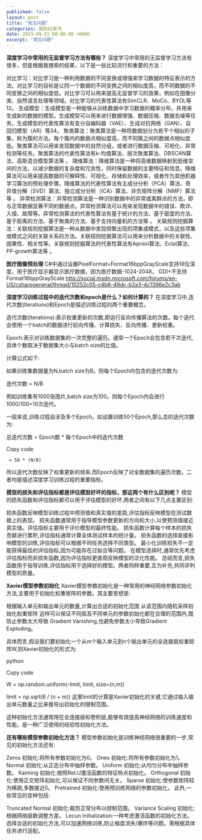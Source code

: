 ```yaml
---
published: false
layout: post
title: "常见问题"
categories: 我的AI新书
date: 2023-09-21 00:00:00 +0800
excerpt: "常见问题"
---
```



**深度学习中常用的无监督学习方法有哪些？**
深度学习中常用的无监督学习方法有很多，但是根据我搜索的结果，以下是一些比较流行和重要的方法：

对比学习：对比学习是一种利用数据的不同变换或增强来学习数据的特征表示的方法。对比学习的目标是让同一个数据的不同变换之间的相似度高，而不同数据的不同变换之间的相似度低。对比学习可以用来提高无监督学习的效果，例如在图像分类、自然语言处理等领域。对比学习的代表性算法有SimCLR、MoCo、BYOL等12。
生成模型：生成模型是一种能够从训练数据中学习数据的概率分布，并用来生成新的数据的模型。生成模型可以用来进行数据增强、数据压缩、数据去噪等任务。生成模型的代表性算法有变分自编码器（VAE）、生成对抗网络（GAN）、自回归模型（AR）等34。
聚类算法：聚类算法是一种将数据划分为若干个相似的子集，称为簇的方法。每个簇内的数据点相似度高，而不同簇之间的数据点相似度低。聚类算法可以用来发现数据中的自然分组，或者进行数据压缩、可视化、异常检测等任务。聚类算法的代表性算法有k-均值算法、层次聚类算法、DBSCAN算法、高斯混合模型算法等 。
降维算法：降维算法是一种将高维数据映射到低维空间的方法，以减少数据的复杂度和冗余性，同时保留数据的主要特征和信息。降维算法可以用来提高数据的可解释性、可视化、存储和处理效率，或者作为其他机器学习算法的预处理步骤。降维算法的代表性算法有主成分分析（PCA）算法、奇异值分解（SVD）算法、独立成分分析（ICA）算法、非负矩阵分解（NMF）算法等 。
异常检测算法：异常检测算法是一种识别数据中的异常或离群点的方法，即与正常数据显著不同的数据点。异常检测算法可以用来发现数据中的错误、欺诈、入侵、故障等。异常检测算法的代表性算法有基于统计的方法、基于密度的方法、基于距离的方法、基于聚类的方法、基于支持向量机的方法等 。
关联规则挖掘算法：关联规则挖掘算法是一种从数据中发现频繁出现的项集或模式，以及这些项集或模式之间的关联关系的方法。关联规则挖掘算法可以用来分析数据中的关联性、因果性、相关性等。关联规则挖掘算法的代表性算法有Apriori算法、Eclat算法、FP-growth算法等 。

**医疗图像预处理**
C#中通过设置PixelFormat=Format16bppGrayScale支持16位深度，用于医疗显示器显示医疗数据，因为医疗数据-1024-2048，
GDI+不支持Format16bppGrayScale http://social.msdn.microsoft.com/forums/en-US/csharpgeneral/thread/10252c05-c4b6-49dc-b2a3-4c1396e2c3ab 


**深度学习训练过程中的迭代次数和epoch是什么？如何计算的？**
在深度学习中,迭代次数(Iterations)和Epoch是描述训练过程的两个重要概念。

迭代次数(Iterations):表示权重更新的次数,即运行反向传播算法的次数。每个迭代会使用一个batch的数据进行前向传播、计算损失、反向传播、更新权重。

Epoch:表示对训练数据集的一次完整的遍历。通常一个Epoch会包含若干次迭代,具体个数取决于数据集大小与batch size的比值。

计算公式如下:

如果训练集数据量为N,batch size为B。则每个Epoch内包含的迭代次数为:

迭代次数 = N/B

例如训练集有1000张图片,batch size为100。则每个Epoch内会进行1000/100=10次迭代。

一般来说,训练过程会涉及多个Epoch。如设置训练50个Epoch,那么总的迭代次数为:

总迭代次数 = Epoch数 * 每个Epoch中的迭代次数

Copy code

     = 50 * (N/B)
所以迭代次数反映了权重更新的频率,而Epoch反映了对全数据集的遍历次数。二者均是描述深度学习训练过程的重要指标。


**模型的损失和评估指标都是评估模型好坏的指标，那这两个有什么区别呢？**
模型的损失函数和评估指标都可以用于评估模型的好坏,两者之间有以下几点主要区别:

损失函数反映模型训练过程中预测值和真实值的差距,评估指标反映模型在测试数据上的表现。
损失函数通常用于指导模型参数更新的方向和大小,以使预测值接近真实值。评估指标主要用于评价模型的最终性能。
损失函数计算每个样本的损失贡献进行累积,评估指标通常计算全体测试样本的统计量。
损失函数的选择直接影响模型的训练,评估指标可以根据不同任务选择不同类型。
最小化训练损失不一定能获得最佳的评估指标,因为可能存在过拟合等问题。
在模型选择时,通常优先考虑评估指标而非损失函数,因为评估指标更直观反映模型的泛化性能。
总结而言,损失函数用于指导训练,评估指标用于选择好的模型。两者同样重要,互为补充,共同评判模型的质量。


**Xavier模型参数初始化**
Xavier模型参数初始化是一种常用的神经网络参数初始化方法,主要用于初始化权重矩阵的参数。其主要思想是:

根据输入单元和输出单元的数量,计算出合适的初始化范围
从该范围内随机采样初始化权重矩阵
这样可以保证不同层及不同单元的参数初始化都在合理的范围内,既防止参数太大导致 Gradient Vanishing,也避免参数太小导致Gradient Exploding。

具体而言,假设我们要初始化一个从m个输入单元到n个输出单元的全连接层权重矩阵W,则Xavier初始化的形式为:

python

Copy code

W = np.random.uniform(-limit, limit, size=(n,m)) 

limit = np.sqrt(6 / (n + m))
这里limit的计算是Xavier初始化的关键,它通过输入输出单元数量之比来推导出初始化的限制范围。

这种初始化方法通常用在全连接层和卷积层,能够有效提高神经网络的训练速度和性能。是一种广泛使用的经验性初始化方法。

**还有哪些模型参数初始化方法？**
模型参数初始化是训练神经网络很重要的一步,常见的初始化方法还有:

Zeros 初始化:将所有参数初始化为0。
Ones 初始化:将所有参数初始化为1。
Normal 初始化:从正态分布中抽样参数。
Uniform 初始化:从均匀分布中抽样参数。
Kaiming 初始化:按照ReLU激活函数的特征特点初始化。
Orthogonal 初始化:使用正交矩阵初始化,可以保证不同参数间无关。
Sparse 初始化:使参数矩阵较为稀疏,多数接近0。
Pretrained 初始化:使用预训练网络的参数初始化。
此外,一些常见的变种包括:

Truncated Normal 初始化:裁剪正常分布以控制范围。
Variance Scaling 初始化:根据网络层数调整方差。
Lecun Initialization:一种考虑激活函数的初始化方法。
选择合适的初始化方法,可以加速网络训练,防止梯度消失/爆炸等问题。需根据具体任务进行适配。